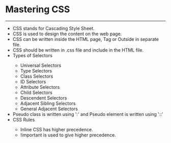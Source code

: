 <h1>Mastering CSS</h1>
    <hr>
    <ul>
        <li>CSS stands for Cascading Style Sheet.</li>
        <li>CSS is used to design the content on the web page.</li>
        <li>CSS can be written inside the HTML page, Tag or Outside in separate file.</li>
        <li>CSS should be written in .css file and include in the HTML file.</li>
        <li>Types of Selectors</li>
        <ul>
            <li>Universal Selectors</li>
            <li>Type Selectors</li>
            <li>Class Selectors</li>
            <li>ID Selectors</li>
            <li>Attribute Selectors</li>
            <li>Child Selectors</li>
            <li>Descendent Selectors</li>
            <li>Adjacent Sibling Selectors</li>
            <li>General Adjacent Selectors</li>
        </ul>
        <li>Pseudo class is written using ':' and Pseudo element is written using '::'</li>
        <li>CSS Rules</li>
        <ul>
            <li>Inline CSS has higher precedence.</li>
            <li>!important is used to give higher precedence.</li>
        </ul>
    </ul>